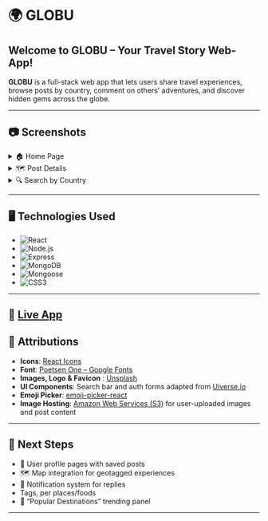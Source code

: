 # 🌍 GLOBU

## Welcome to **GLOBU – Your Travel Story Web-App!**

**GLOBU** is a full-stack web app that lets users share travel experiences, browse posts by country, comment on others’ adventures, and discover hidden gems across the globe.

---

## 📷 Screenshots

<details>
  <summary>🏠 Home Page</summary>

| Introduction and recent posts              |
| ------------------------------------------ |
| ![Home](./frontend/public/images/home.png) |

</details>

<details>
  <summary>🗺️ Post Details</summary>

| Full post content with comments and photos                 |
| ---------------------------------------------------------- |
| ![Post Details](./frontend/public/images/post-details.png) |

</details>

<details>
  <summary>🔍 Search by Country</summary>

| Search and filter posts interactively          |
| ---------------------------------------------- |
| ![Search](./frontend/public/images/search.png) |

</details>

---

## 🖥️ Technologies Used

- ![React](https://img.shields.io/badge/-React-333?style=flat&logo=react)
- ![Node.js](https://img.shields.io/badge/-Node.js-333?style=flat&logo=node.js)
- ![Express](https://img.shields.io/badge/-Express-333?style=flat&logo=express)
- ![MongoDB](https://img.shields.io/badge/-MongoDB-333?style=flat&logo=mongodb)
- ![Mongoose](https://img.shields.io/badge/-Mongoose-333?style=flat&logo=mongoose)
- ![CSS3](https://img.shields.io/badge/-CSS-333?style=flat&logo=css3)

---

## 🔗 [Live App](https://travel-globu-cc6a6fb5e565.herokuapp.com/)

## 🙌 Attributions

- **Icons**: [React Icons](https://react-icons.github.io/react-icons/)
- **Font**: [Poetsen One – Google Fonts](https://fonts.google.com/specimen/Poetsen+One)
- **Images, Logo & Favicon** : [Unsplash](https://unsplash.com)
- **UI Components**: Search bar and auth forms adapted from [Uiverse.io](https://uiverse.io)
- **Emoji Picker**: [emoji-picker-react](https://www.npmjs.com/package/emoji-picker-react)
- **Image Hosting**: [Amazon Web Services (S3)](https://aws.amazon.com/s3/) for user-uploaded images and post content

---

## 🌱 Next Steps

- 🧳 User profile pages with saved posts
- 🗺️ Map integration for geotagged experiences
- 🔔 Notification system for replies
- Tags, per places/foods
- 🧭 “Popular Destinations” trending panel

---
